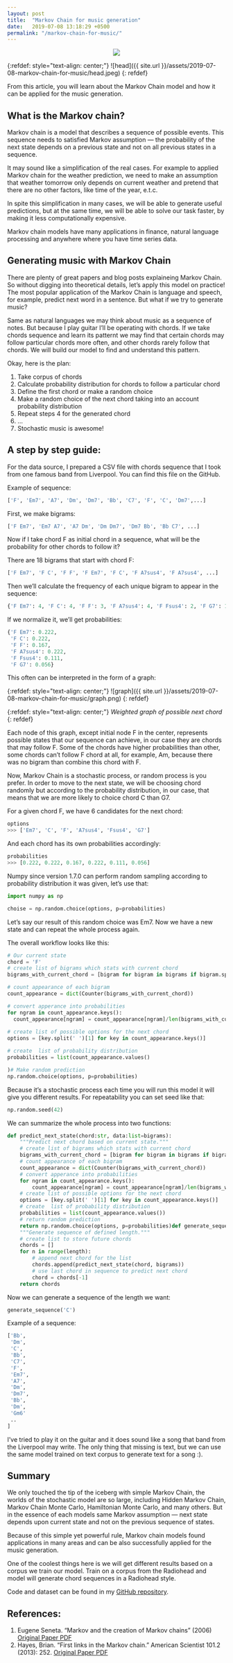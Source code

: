 ```yaml
---
layout: post
title:  "Markov Chain for music generation"
date:   2019-07-08 13:18:29 +0500
permalink: "/markov-chain-for-music/"
---
```

<p align="center">
<img src="{{ site.url }}/assets/2019-07-08-markov-chain-for-music/head.jpeg" />
</p>

{:refdef: style="text-align: center;"}
![head]({{ site.url }}/assets/2019-07-08-markov-chain-for-music/head.jpeg)
{: refdef}

From this article, you will learn about the Markov Chain model and how it can be applied for the music generation.

## What is the Markov chain?

Markov chain is a model that describes a sequence of possible events. This sequence needs to satisfied Markov assumption — the probability of the next state depends on a previous state and not on all previous states in a sequence.

It may sound like a simplification of the real cases. For example to applied Markov chain for the weather prediction, we need to make an assumption that weather tomorrow only depends on current weather and pretend that there are no other factors, like time of the year, e.t.c.

In spite this simplification in many cases, we will be able to generate useful predictions, but at the same time, we will be able to solve our task faster, by making it less computationally expensive.

Markov chain models have many applications in finance, natural language processing and anywhere where you have time series data.

## Generating music with Markov Chain

There are plenty of great papers and blog posts explaineing Markov Chain. So without digging into theoretical details, let’s apply this model on practice! The most popular application of the Markov Chain is language and speech, for example, predict next word in a sentence. But what if we try to generate music?

Same as natural languages we may think about music as a sequence of notes. But because I play guitar I’ll be operating with chords. If we take chords sequence and learn its patternt we may find that certain chords may follow particular chords more often, and other chords rarely follow that chords. We will build our model to find and understand this pattern.

Okay, here is the plan:

1. Take corpus of chords
2. Calculate probability distribution for chords to follow a particular chord
3. Define the first chord or make a random choice
4. Make a random choice of the next chord taking into an account probability distribution
5. Repeat steps 4 for the generated chord
6. …
7. Stochastic music is awesome!

## A step by step guide:

For the data source, I prepared a CSV file with chords sequence that I took from one famous band from Liverpool. You can find this file on the GitHub.

Example of sequence:

```python
['F', 'Em7', 'A7', 'Dm', 'Dm7', 'Bb', 'C7', 'F', 'C', 'Dm7',...]
```

First, we make bigrams:

```python
['F Em7', 'Em7 A7', 'A7 Dm', 'Dm Dm7', 'Dm7 Bb', 'Bb C7', ...]
```

Now if I take chord F as initial chord in a sequence, what will be the probability for other chords to follow it?

There are 18 bigrams that start with chord F:

```python
['F Em7', 'F C', 'F F', 'F Em7', 'F C', 'F A7sus4', 'F A7sus4', ...]
```

Then we’ll calculate the frequency of each unique bigram to appear in the sequence:

```python
{'F Em7': 4, 'F C': 4, 'F F': 3, 'F A7sus4': 4, 'F Fsus4': 2, 'F G7': 1}
```

If we normalize it, we’ll get probabilities:

```python
{'F Em7': 0.222,
 'F C': 0.222,
 'F F': 0.167,
 'F A7sus4': 0.222,
 'F Fsus4': 0.111,
 'F G7': 0.056}
```

This often can be interpreted in the form of a graph:

{:refdef: style="text-align: center;"}
![graph]({{ site.url }}/assets/2019-07-08-markov-chain-for-music/graph.png)
{: refdef}

{:refdef: style="text-align: center;"}
*Weighted graph of possible next chord*
{: refdef}

Each node of this graph, except initial node F in the center, represents possible states that our sequence can achieve, in our case they are chords that may follow F. Some of the chords have higher probabilities than other, some chords can’t follow F chord at all, for example, Am, because there was no bigram than combine this chord with F.

Now, Markov Chain is a stochastic process, or random process is you prefer. In order to move to the next state, we will be choosing chord randomly but according to the probability distribution, in our case, that means that we are more likely to choice chord C than G7.

For a given chord F, we have 6 candidates for the next chord:

```python
options
>>> ['Em7', 'C', 'F', 'A7sus4', 'Fsus4', 'G7']
```

And each chord has its own probabilities accordingly:

```python
probabilities
>>> [0.222, 0.222, 0.167, 0.222, 0.111, 0.056]
```

Numpy since version 1.7.0 can perform random sampling according to probability distribution it was given, let’s use that:

```python
import numpy as np

choise = np.random.choice(options, p=probabilities)
```

Let’s say our result of this random choice was Em7. Now we have a new state and can repeat the whole process again.

The overall workflow looks like this:

```python
# Our current state
chord = 'F'
# create list of bigrams which stats with current chord
bigrams_with_current_chord = [bigram for bigram in bigrams if bigram.split(' ')[0]==chord]

# count appearance of each bigram
count_appearance = dict(Counter(bigrams_with_current_chord))

# convert apperance into probabilities
for ngram in count_appearance.keys():
  count_appearance[ngram] = count_appearance[ngram]/len(bigrams_with_current_chord)
  
# create list of possible options for the next chord
options = [key.split(' ')[1] for key in count_appearance.keys()]

# create  list of probability distribution
probabilities = list(count_appearance.values()

)# Make random prediction
np.random.choice(options, p=probabilities)
```

Because it’s a stochastic process each time you will run this model it will give you different results. For repeatability you can set seed like that:

```python
np.random.seed(42)
```

We can summarize the whole process into two functions:

```python
def predict_next_state(chord:str, data:list=bigrams):
    """Predict next chord based on current state."""
    # create list of bigrams which stats with current chord
    bigrams_with_current_chord = [bigram for bigram in bigrams if bigram.split(' ')[0]==chord]
    # count appearance of each bigram
    count_appearance = dict(Counter(bigrams_with_current_chord))
    # convert apperance into probabilities
    for ngram in count_appearance.keys():
        count_appearance[ngram] = count_appearance[ngram]/len(bigrams_with_current_chord)
    # create list of possible options for the next chord
    options = [key.split(' ')[1] for key in count_appearance.keys()]
    # create  list of probability distribution
    probabilities = list(count_appearance.values())
    # return random prediction
    return np.random.choice(options, p=probabilities)def generate_sequence(chord:str=None, data:list=bigrams, length:int=30):
    """Generate sequence of defined length."""
    # create list to store future chords
    chords = []
    for n in range(length):
        # append next chord for the list
        chords.append(predict_next_state(chord, bigrams))
        # use last chord in sequence to predict next chord
        chord = chords[-1]
    return chords
```

Now we can generate a sequence of the length we want:

```python
generate_sequence('C')
```

Example of a sequence:

```python
['Bb',
 'Dm',
 'C',
 'Bb',
 'C7',
 'F',
 'Em7',
 'A7',
 'Dm',
 'Dm7',
 'Bb',
 'Dm',
 'Gm6'
 ..
]
```

I’ve tried to play it on the guitar and it does sound like a song that band from the Liverpool may write. The only thing that missing is text, but we can use the same model trained on text corpus to generate text for a song :).

## Summary

We only touched the tip of the iceberg with simple Markov Chain, the worlds of the stochastic model are so large, including Hidden Markov Chain, Markov Chain Monte Carlo, Hamiltonian Monte Carlo, and many others. But in the essence of each models same Markov assumption — next state depends upon current state and not on the previous sequence of states.

Because of this simple yet powerful rule, Markov chain models found applications in many areas and can be also successfully applied for the music generation.

One of the coolest things here is we will get different results based on a corpus we train our model. Train on a corpus from the Radiohead and model will generate chord sequences in a Radiohead style.

Code and dataset can be found in my [GitHub repository](https://github.com/subpath/Markov_chain_for_music_generation).

## References:

1. Eugene Seneta. “Markov and the creation of Markov chains” (2006) [Original Paper PDF](https://www.csc2.ncsu.edu/conferences/nsmc/MAM2006/seneta.pdf)
2. Hayes, Brian. “First links in the Markov chain.” American Scientist 101.2 (2013): 252. [Original Paper PDF](http://www.americanscientist.org/libraries/documents/201321152149545-2013-03Hayes.pdf)